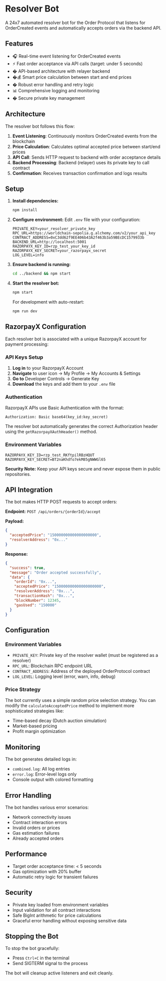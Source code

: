 # Resolver Bot

A 24x7 automated resolver bot for the Order Protocol that listens for OrderCreated events and automatically accepts orders via the backend API.

## Features

- 🎧 Real-time event listening for OrderCreated events
- ⚡ Fast order acceptance via API calls (target: under 5 seconds)
- � API-based architecture with relayer backend
- �💰 Smart price calculation between start and end prices
- �️ Robust error handling and retry logic
- 📊 Comprehensive logging and monitoring
- � Secure private key management

## Architecture

The resolver bot follows this flow:
1. **Event Listening**: Continuously monitors OrderCreated events from the blockchain
2. **Price Calculation**: Calculates optimal accepted price between start/end prices
3. **API Call**: Sends HTTP request to backend with order acceptance details
4. **Backend Processing**: Backend (relayer) uses its private key to call contract
5. **Confirmation**: Receives transaction confirmation and logs results

## Setup

1. **Install dependencies:**
   ```bash
   npm install
   ```

2. **Configure environment:**
   Edit `.env` file with your configuration:
   ```
   PRIVATE_KEY=your_resolver_private_key
   RPC_URL=https://worldchain-sepolia.g.alchemy.com/v2/your_api_key
   CONTRACT_ADDRESS=0xC3dd62f9EE406b43A2f463b3a59BEcDC1579933b
   BACKEND_URL=http://localhost:5001
   RAZORPAYX_KEY_ID=rzp_test_your_key_id
   RAZORPAYX_KEY_SECRET=your_razorpayx_secret
   LOG_LEVEL=info
   ```

3. **Ensure backend is running:**
   ```bash
   cd ../backend && npm start
   ```

4. **Start the resolver bot:**
   ```bash
   npm start
   ```

   For development with auto-restart:
   ```bash
   npm run dev
   ```

## RazorpayX Configuration

Each resolver bot is associated with a unique RazorpayX account for payment processing:

### API Keys Setup
1. **Log in** to your RazorpayX Account
2. **Navigate** to user icon → My Profile → My Accounts & Settings
3. **Go to** Developer Controls → Generate Key
4. **Download** the keys and add them to your `.env` file

### Authentication
RazorpayX APIs use Basic Authentication with the format:
```
Authorization: Basic base64(key_id:key_secret)
```

The resolver bot automatically generates the correct Authorization header using the `getRazorpayXAuthHeader()` method.

### Environment Variables
```
RAZORPAYX_KEY_ID=rzp_test_RKftpilRBzHQUT
RAZORPAYX_KEY_SECRET=BT2naKhdfo7ekM85gNWWGl65
```

**Security Note:** Keep your API keys secure and never expose them in public repositories.

## API Integration

The bot makes HTTP POST requests to accept orders:

**Endpoint:** `POST /api/orders/{orderId}/accept`

**Payload:**
```json
{
  "acceptedPrice": "150000000000000000000",
  "resolverAddress": "0x..."
}
```

**Response:**
```json
{
  "success": true,
  "message": "Order accepted successfully",
  "data": {
    "orderId": "0x...",
    "acceptedPrice": "150000000000000000000",
    "resolverAddress": "0x...",
    "transactionHash": "0x...",
    "blockNumber": 12345,
    "gasUsed": "150000"
  }
}
```

## Configuration

### Environment Variables

- `PRIVATE_KEY`: Private key of the resolver wallet (must be registered as a resolver)
- `RPC_URL`: Blockchain RPC endpoint URL
- `CONTRACT_ADDRESS`: Address of the deployed OrderProtocol contract
- `LOG_LEVEL`: Logging level (error, warn, info, debug)

### Price Strategy

The bot currently uses a simple random price selection strategy. You can modify the `calculateAcceptedPrice` method to implement more sophisticated strategies like:
- Time-based decay (Dutch auction simulation)
- Market-based pricing
- Profit margin optimization

## Monitoring

The bot generates detailed logs in:
- `combined.log`: All log entries
- `error.log`: Error-level logs only
- Console output with colored formatting

## Error Handling

The bot handles various error scenarios:
- Network connectivity issues
- Contract interaction errors
- Invalid orders or prices
- Gas estimation failures
- Already accepted orders

## Performance

- Target order acceptance time: < 5 seconds
- Gas optimization with 20% buffer
- Automatic retry logic for transient failures

## Security

- Private key loaded from environment variables
- Input validation for all contract interactions
- Safe BigInt arithmetic for price calculations
- Graceful error handling without exposing sensitive data

## Stopping the Bot

To stop the bot gracefully:
- Press `Ctrl+C` in the terminal
- Send SIGTERM signal to the process

The bot will cleanup active listeners and exit cleanly.